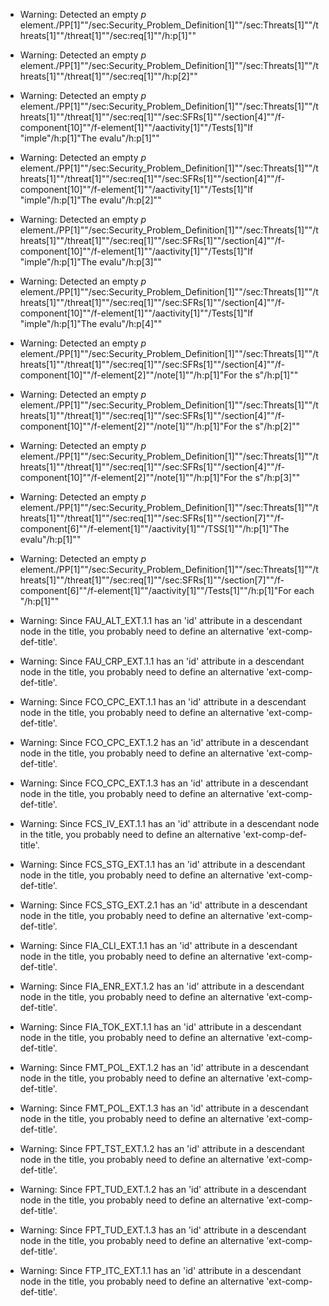 * Warning: Detected an empty _p_ element./PP[1]""/sec:Security_Problem_Definition[1]""/sec:Threats[1]""/threats[1]""/threat[1]""/sec:req[1]""/h:p[1]""
* Warning: Detected an empty _p_ element./PP[1]""/sec:Security_Problem_Definition[1]""/sec:Threats[1]""/threats[1]""/threat[1]""/sec:req[1]""/h:p[2]""
* Warning: Detected an empty _p_ element./PP[1]""/sec:Security_Problem_Definition[1]""/sec:Threats[1]""/threats[1]""/threat[1]""/sec:req[1]""/sec:SFRs[1]""/section[4]""/f-component[10]""/f-element[1]""/aactivity[1]""/Tests[1]"If "imple"/h:p[1]"The evalu"/h:p[1]""
* Warning: Detected an empty _p_ element./PP[1]""/sec:Security_Problem_Definition[1]""/sec:Threats[1]""/threats[1]""/threat[1]""/sec:req[1]""/sec:SFRs[1]""/section[4]""/f-component[10]""/f-element[1]""/aactivity[1]""/Tests[1]"If "imple"/h:p[1]"The evalu"/h:p[2]""
* Warning: Detected an empty _p_ element./PP[1]""/sec:Security_Problem_Definition[1]""/sec:Threats[1]""/threats[1]""/threat[1]""/sec:req[1]""/sec:SFRs[1]""/section[4]""/f-component[10]""/f-element[1]""/aactivity[1]""/Tests[1]"If "imple"/h:p[1]"The evalu"/h:p[3]""
* Warning: Detected an empty _p_ element./PP[1]""/sec:Security_Problem_Definition[1]""/sec:Threats[1]""/threats[1]""/threat[1]""/sec:req[1]""/sec:SFRs[1]""/section[4]""/f-component[10]""/f-element[1]""/aactivity[1]""/Tests[1]"If "imple"/h:p[1]"The evalu"/h:p[4]""
* Warning: Detected an empty _p_ element./PP[1]""/sec:Security_Problem_Definition[1]""/sec:Threats[1]""/threats[1]""/threat[1]""/sec:req[1]""/sec:SFRs[1]""/section[4]""/f-component[10]""/f-element[2]""/note[1]""/h:p[1]"For the s"/h:p[1]""
* Warning: Detected an empty _p_ element./PP[1]""/sec:Security_Problem_Definition[1]""/sec:Threats[1]""/threats[1]""/threat[1]""/sec:req[1]""/sec:SFRs[1]""/section[4]""/f-component[10]""/f-element[2]""/note[1]""/h:p[1]"For the s"/h:p[2]""
* Warning: Detected an empty _p_ element./PP[1]""/sec:Security_Problem_Definition[1]""/sec:Threats[1]""/threats[1]""/threat[1]""/sec:req[1]""/sec:SFRs[1]""/section[4]""/f-component[10]""/f-element[2]""/note[1]""/h:p[1]"For the s"/h:p[3]""
* Warning: Detected an empty _p_ element./PP[1]""/sec:Security_Problem_Definition[1]""/sec:Threats[1]""/threats[1]""/threat[1]""/sec:req[1]""/sec:SFRs[1]""/section[7]""/f-component[6]""/f-element[1]""/aactivity[1]""/TSS[1]""/h:p[1]"The evalu"/h:p[1]""
* Warning: Detected an empty _p_ element./PP[1]""/sec:Security_Problem_Definition[1]""/sec:Threats[1]""/threats[1]""/threat[1]""/sec:req[1]""/sec:SFRs[1]""/section[7]""/f-component[6]""/f-element[1]""/aactivity[1]""/Tests[1]""/h:p[1]"For each "/h:p[1]""
* Warning: Since FAU_ALT_EXT.1.1 has an 'id' attribute in a descendant node in the title, you probably need to define an alternative 'ext-comp-def-title'.
                       
* Warning: Since FAU_CRP_EXT.1.1 has an 'id' attribute in a descendant node in the title, you probably need to define an alternative 'ext-comp-def-title'.
                       
* Warning: Since FCO_CPC_EXT.1.1 has an 'id' attribute in a descendant node in the title, you probably need to define an alternative 'ext-comp-def-title'.
                       
* Warning: Since FCO_CPC_EXT.1.2 has an 'id' attribute in a descendant node in the title, you probably need to define an alternative 'ext-comp-def-title'.
                       
* Warning: Since FCO_CPC_EXT.1.3 has an 'id' attribute in a descendant node in the title, you probably need to define an alternative 'ext-comp-def-title'.
                       
* Warning: Since FCS_IV_EXT.1.1 has an 'id' attribute in a descendant node in the title, you probably need to define an alternative 'ext-comp-def-title'.
                       
* Warning: Since FCS_STG_EXT.1.1 has an 'id' attribute in a descendant node in the title, you probably need to define an alternative 'ext-comp-def-title'.
                       
* Warning: Since FCS_STG_EXT.2.1 has an 'id' attribute in a descendant node in the title, you probably need to define an alternative 'ext-comp-def-title'.
                       
* Warning: Since FIA_CLI_EXT.1.1 has an 'id' attribute in a descendant node in the title, you probably need to define an alternative 'ext-comp-def-title'.
                       
* Warning: Since FIA_ENR_EXT.1.2 has an 'id' attribute in a descendant node in the title, you probably need to define an alternative 'ext-comp-def-title'.
                       
* Warning: Since FIA_TOK_EXT.1.1 has an 'id' attribute in a descendant node in the title, you probably need to define an alternative 'ext-comp-def-title'.
                       
* Warning: Since FMT_POL_EXT.1.2 has an 'id' attribute in a descendant node in the title, you probably need to define an alternative 'ext-comp-def-title'.
                       
* Warning: Since FMT_POL_EXT.1.3 has an 'id' attribute in a descendant node in the title, you probably need to define an alternative 'ext-comp-def-title'.
                       
* Warning: Since FPT_TST_EXT.1.2 has an 'id' attribute in a descendant node in the title, you probably need to define an alternative 'ext-comp-def-title'.
                       
* Warning: Since FPT_TUD_EXT.1.2 has an 'id' attribute in a descendant node in the title, you probably need to define an alternative 'ext-comp-def-title'.
                       
* Warning: Since FPT_TUD_EXT.1.3 has an 'id' attribute in a descendant node in the title, you probably need to define an alternative 'ext-comp-def-title'.
                       
* Warning: Since FTP_ITC_EXT.1.1 has an 'id' attribute in a descendant node in the title, you probably need to define an alternative 'ext-comp-def-title'.
                       
